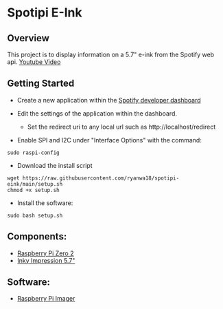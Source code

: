 # Spotipi E-Ink
## Overview
This project is to display information on a 5.7" e-ink from the Spotify web api.
[Youtube Video](https://www.youtube.com/watch?v=uQYIAYa27ds)

## Getting Started
* Create a new application within the [Spotify developer dashboard](https://developer.spotify.com/dashboard/applications)
* Edit the settings of the application within the dashboard.
    * Set the redirect uri to any local url such as http://localhost/redirect

* Enable SPI and I2C under "Interface Options" with the command:
```
sudo raspi-config
```

* Download the install script
```
wget https://raw.githubusercontent.com/ryanwa18/spotipi-eink/main/setup.sh
chmod +x setup.sh
```

* Install the software: 
```
sudo bash setup.sh
```

## Components: 
* [Raspberry Pi Zero 2](https://www.raspberrypi.com/products/raspberry-pi-zero-2-w/)
* [Inky Impression 5.7"](https://shop.pimoroni.com/products/inky-impression-5-7?variant=32298701324371)

## Software:
* [Raspberry Pi Imager](https://www.raspberrypi.com/software/)